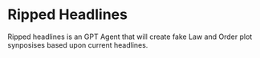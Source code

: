 # Ripped Headlines

Ripped headlines is an GPT Agent that will create fake Law and Order plot synposises based upon current headlines.